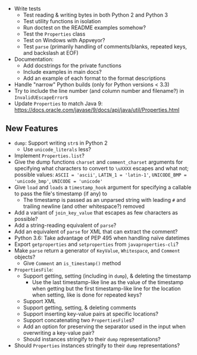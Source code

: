 - Write tests
    - Test reading & writing bytes in both Python 2 and Python 3
    - Test utility functions in isolation
    - Run doctest on the README examples somehow?
    - Test the `Properties` class
    - Test on Windows with Appveyor?
    - Test `parse` (primarily handling of comments/blanks, repeated keys, and
      backslash at EOF)
- Documentation:
    - Add docstrings for the private functions
    - Include examples in main docs?
    - Add an example of each format to the format descriptions
- Handle "narrow" Python builds (only for Python versions < 3.3)
- Try to include the line number (and column number and filename?) in
  `InvalidUEscapeError`s
- Update `Properties` to match Java 9: <https://docs.oracle.com/javase/9/docs/api/java/util/Properties.html>

New Features
------------
- `dump`: Support writing `str`s in Python 2
    - Use `unicode_literals` less?
- Implement `Properties.list`?
- Give the dump functions `charset` and `comment_charset` arguments for
  specifying what characters to convert to `\uXXXX` escapes and what not;
  possible values: `ASCII = 'ascii'`, `LATIN_1 = 'latin-1'`, `UNICODE_BMP =
  'unicode_bmp'`, `UNICODE = 'unicode'`
- Give `load` and `loads` a `timestamp_hook` argument for specifying a callable
  to pass the file's timestamp (if any) to
    - The timestamp is passed as an unparsed string with leading `#` and
      trailing newline (and other whitespace?) removed
- Add a variant of `join_key_value` that escapes as few characters as possible?
- Add a string-reading equivalent of `parse`?
- Add an equivalent of `parse` for XML that can extract the comment?
- Python 3.6: Take advantage of PEP 495 when handling naïve datetimes
- Export `getproperties` and `setproperties` from `javaproperties-cli`?
- Make `parse` return a generator of `KeyValue`, `Whitespace`, and `Comment`
  objects?
    - Give `Comment` an `is_timestamp()` method
- `PropertiesFile`:
    - Support getting, setting (including in `dump`), & deleting the timestamp
        - Use the last timestamp-like line as the value of the timestamp when
          getting but the first timestamp-like line for the location when
          setting, like is done for repeated keys?
    - Support XML
    - Support getting, setting, & deleting comments
    - Support inserting key-value pairs at specific locations?
    - Support concatenating two `PropertiesFile`s?
    - Add an option for preserving the separator used in the input when
      overwriting a key-value pair?
    - Should instances stringify to their `dump` representations?
- Should `Properties` instances stringify to their `dump` representations?
